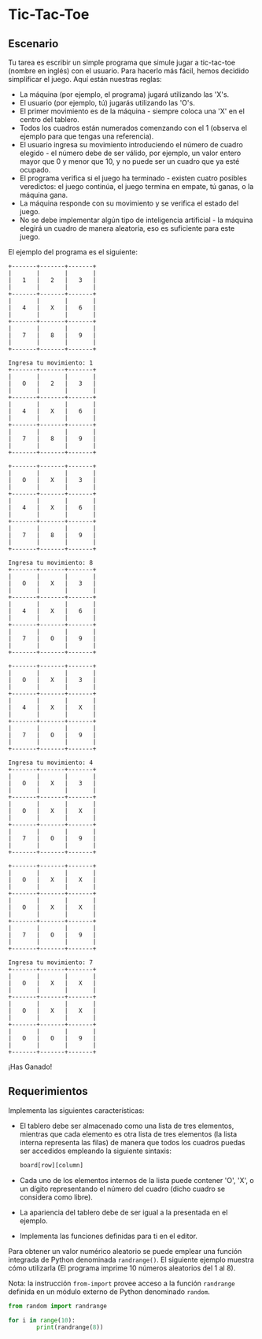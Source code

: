 # Tic-Tac-Toe

## Escenario

Tu tarea es escribir un simple programa que simule jugar a tic-tac-toe (nombre en inglés) con el usuario. Para hacerlo más fácil, hemos decidido simplificar el juego. Aquí están nuestras reglas:

- La máquina (por ejemplo, el programa) jugará utilizando las 'X's.
- El usuario (por ejemplo, tú) jugarás utilizando las 'O's.
- El primer movimiento es de la máquina - siempre coloca una 'X' en el centro del tablero.
- Todos los cuadros están numerados comenzando con el 1 (observa el ejemplo para que tengas una referencia).
- El usuario ingresa su movimiento introduciendo el número de cuadro elegido - el número debe de ser válido, por ejemplo, un valor entero mayor que 0 y menor que 10, y no puede ser un cuadro que ya esté ocupado.
- El programa verifica si el juego ha terminado - existen cuatro posibles veredictos: el juego continúa, el juego termina en empate, tú ganas, o la máquina gana.
- La máquina responde con su movimiento y se verifica el estado del juego.
- No se debe implementar algún tipo de inteligencia artificial - la máquina elegirá un cuadro de manera aleatoria, eso es suficiente para este juego.

El ejemplo del programa es el siguiente:

```
+-------+-------+-------+
|       |       |       |
|   1   |   2   |   3   |
|       |       |       |
+-------+-------+-------+
|       |       |       |
|   4   |   X   |   6   |
|       |       |       |
+-------+-------+-------+
|       |       |       |
|   7   |   8   |   9   |
|       |       |       |
+-------+-------+-------+
```

```
Ingresa tu movimiento: 1
+-------+-------+-------+
|       |       |       |
|   O   |   2   |   3   |
|       |       |       |
+-------+-------+-------+
|       |       |       |
|   4   |   X   |   6   |
|       |       |       |
+-------+-------+-------+
|       |       |       |
|   7   |   8   |   9   |
|       |       |       |
+-------+-------+-------+
```

```
+-------+-------+-------+
|       |       |       |
|   O   |   X   |   3   |
|       |       |       |
+-------+-------+-------+
|       |       |       |
|   4   |   X   |   6   |
|       |       |       |
+-------+-------+-------+
|       |       |       |
|   7   |   8   |   9   |
|       |       |       |
+-------+-------+-------+
```

```
Ingresa tu movimiento: 8
+-------+-------+-------+
|       |       |       |
|   O   |   X   |   3   |
|       |       |       |
+-------+-------+-------+
|       |       |       |
|   4   |   X   |   6   |
|       |       |       |
+-------+-------+-------+
|       |       |       |
|   7   |   O   |   9   |
|       |       |       |
+-------+-------+-------+
```

```
+-------+-------+-------+
|       |       |       |
|   O   |   X   |   3   |
|       |       |       |
+-------+-------+-------+
|       |       |       |
|   4   |   X   |   X   |
|       |       |       |
+-------+-------+-------+
|       |       |       |
|   7   |   O   |   9   |
|       |       |       |
+-------+-------+-------+
```

```
Ingresa tu movimiento: 4
+-------+-------+-------+
|       |       |       |
|   O   |   X   |   3   |
|       |       |       |
+-------+-------+-------+
|       |       |       |
|   O   |   X   |   X   |
|       |       |       |
+-------+-------+-------+
|       |       |       |
|   7   |   O   |   9   |
|       |       |       |
+-------+-------+-------+
```

```
+-------+-------+-------+
|       |       |       |
|   O   |   X   |   X   |
|       |       |       |
+-------+-------+-------+
|       |       |       |
|   O   |   X   |   X   |
|       |       |       |
+-------+-------+-------+
|       |       |       |
|   7   |   O   |   9   |
|       |       |       |
+-------+-------+-------+
```

```
Ingresa tu movimiento: 7
+-------+-------+-------+
|       |       |       |
|   O   |   X   |   X   |
|       |       |       |
+-------+-------+-------+
|       |       |       |
|   O   |   X   |   X   |
|       |       |       |
+-------+-------+-------+
|       |       |       |
|   O   |   O   |   9   |
|       |       |       |
+-------+-------+-------+
```

¡Has Ganado!

## Requerimientos

Implementa las siguientes características:

- El tablero debe ser almacenado como una lista de tres elementos, mientras que cada elemento es otra lista de tres elementos (la lista interna representa las filas) de manera que todos los cuadros puedas ser accedidos empleando la siguiente sintaxis:

    ```python
    board[row][column]
    ```

- Cada uno de los elementos internos de la lista puede contener 'O', 'X', o un dígito representando el número del cuadro (dicho cuadro se considera como libre).
- La apariencia del tablero debe de ser igual a la presentada en el ejemplo.
- Implementa las funciones definidas para ti en el editor.

Para obtener un valor numérico aleatorio se puede emplear una función integrada de Python denominada `randrange()`. El siguiente ejemplo muestra cómo utilizarla (El programa imprime 10 números aleatorios del 1 al 8).

Nota: la instrucción `from-import` provee acceso a la función `randrange` definida en un módulo externo de Python denominado `random`.

```python
from random import randrange

for i in range(10):
        print(randrange(8))
```